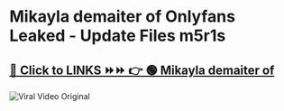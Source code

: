 
 # Mikayla demaiter of Onlyfans Leaked - Update Files m5r1s

## <h2><a href="https://clipsfans.com/Mikayla_demaiter_of&ref=git">🔗 Click to LINKS ⏩⏩ 👉 🟢 Mikayla demaiter of </a></h2>

<a href="https://clipsfans.com/Mikayla_demaiter_of&ref=git" rel="nofollow" data-target="animated-image.originalLink"><img src="https://i.ibb.co.com/xMMVF88/686577567.gif" alt="Viral Video Original" style="max-width: 100%; display: inline-block;" data-target="animated-image.originalImage"></a>

